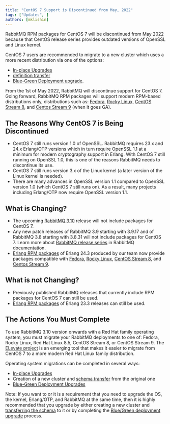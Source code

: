```yaml
---
title: "CentOS 7 Support is Discontinued from May, 2022"
tags: ["Updates", ]
authors: [mklishin]
---
```


RabbitMQ RPM packages for CentOS 7 will be discontinued from May 2022 because
that CentOS release series provides outdated versions of OpenSSL and Linux kernel.

CentOS 7 users are recommended to migrate to a new cluster which uses a more recent distribution
via one of the options:

 * [In-place Upgrades](https://rabbitmq.com/upgrade.html#basics)
 * [definition transfer](https://rabbitmq.com/definitions.html)
 * [Blue-Green Deployment upgrade](https://rabbitmq.com/upgrade.html#basics).

<!-- truncate -->

From the 1st of May 2022, RabbitMQ will discontinue support for CentOS 7.
Going forward, RabbitMQ RPM packages will support modern RPM-based distributions only, distributions such as: [Fedora](https://getfedora.org/), [Rocky Linux](https://rockylinux.org/), [CentOS Stream 8](https://www.centos.org/centos-stream/),
and [Centos Stream 9](https://centos.org/stream9/) (when it goes GA).

## The Reasons Why CentOS 7 is Being Discontinued

 * CentOS 7 still runs version 1.0 of OpenSSL. RabbitMQ requires 23.x and 24.x Erlang/OTP versions which in turn
   require OpenSSL 1.1 at a minimum for modern cryptography support in Erlang. With CentOS 7 still running on
   OpenSSL 1.0, this is one  of the reasons RabbitMQ needs to discontinue its use.
 * CentOS 7 still runs version 3.x of the Linux kernel (a later version of the Linux kernel is needed).
 * There are many advances in OpenSSL version 1.1 compared to OpenSSL version 1.0 (which CentOS 7 still runs on).
   As a result, many projects including Erlang/OTP now require OpenSSL version 1.1.


## What is Changing?

 * The upcoming [RabbitMQ 3.10](https://github.com/rabbitmq/rabbitmq-server/releases/tag/v3.10.0-rc.4) release will not include packages for CentOS 7.
 * Any new patch releases of RabbitMQ 3.9 starting with 3.9.17 and of RabbitMQ 3.8 starting with 3.8.31 will not include packages for CentOS 7.
   Learn more about [RabbitMQ release series](https://www.rabbitmq.com/versions.html) in RabbitMQ documentation.
 * [Erlang RPM packages](https://github.com/rabbitmq/erlang-rpm) of Erlang 24.3 produced by our team
    now provide packages compatible with [Fedora](https://getfedora.org/), [Rocky Linux](https://rockylinux.org/), [CentOS Stream 8](https://www.centos.org/centos-stream/),
    and [Centos Stream 9](https://centos.org/stream9/).

## What is not Changing?

 * Previously published RabbitMQ releases that currently include RPM packages for CentOS 7 can still be used.
 * [Erlang RPM packages](https://github.com/rabbitmq/erlang-rpm) of Erlang 23.3 releases can still be used.


## The Actions You Must Complete

To use RabbitMQ 3.10 version onwards with a Red Hat family operating system, you must migrate your RabbitMQ deployments
to one of: Fedora, Rocky Linux, Red Hat Linux 8.5, CentOS Stream 8, or CentOS Stream 9. The [ELevate project](https://almalinux.org/elevate)
is an emerging tool that makes it easier to migrate from CentOS 7 to a more modern Red Hat Linux family distribution.

Operating system migrations can be completed in several ways:

 * [In-place Upgrades](https://rabbitmq.com/upgrade.html#basics)
 * Creation of a new cluster and [schema transfer](https://rabbitmq.com/definitions.html) from the original one
 * [Blue-Green Deployment Upgrades](https://rabbitmq.com/upgrade.html#basics)

Note: If you want to or it is a requirement that you need to upgrade the OS, the kernel, Erlang/OTP, and RabbitMQ at the same time,
then it is highly recommended that you upgrade by either creating a new cluster and [transferring the schema](https://rabbitmq.com/definitions.html)
to it or by completing the [Blue/Green deployment upgrade](https://rabbitmq.com/blue-green-upgrade.html) process.

